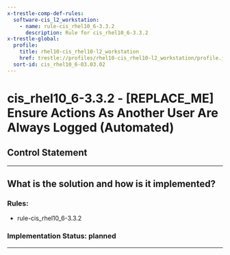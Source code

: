```yaml
---
x-trestle-comp-def-rules:
  software-cis_l2_workstation:
    - name: rule-cis_rhel10_6-3.3.2
      description: Rule for cis_rhel10_6-3.3.2
x-trestle-global:
  profile:
    title: rhel10-cis_rhel10-l2_workstation
    href: trestle://profiles/rhel10-cis_rhel10-l2_workstation/profile.json
  sort-id: cis_rhel10_6-03.03.02
---
```


# cis_rhel10_6-3.3.2 - \[REPLACE_ME\] Ensure Actions As Another User Are Always Logged (Automated)

## Control Statement

______________________________________________________________________

## What is the solution and how is it implemented?

<!-- For implementation status enter one of: implemented, partial, planned, alternative, not-applicable -->

<!-- Note that the list of rules under ### Rules: is read-only and changes will not be captured after assembly to JSON -->

<!-- Add control implementation description here for control: cis_rhel10_6-3.3.2 -->

### Rules:

  - rule-cis_rhel10_6-3.3.2

### Implementation Status: planned

______________________________________________________________________
